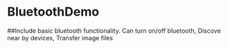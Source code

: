 # BluetoothDemo

##Include basic bluetooth functionality. Can turn on/off bluetooth, Discove near by devices, Transfer image files
